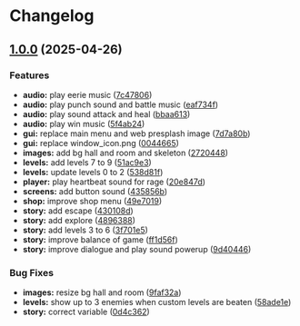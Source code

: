 # Changelog

## [1.0.0](https://github.com/remarkablegames/room-crawler/tree/v1.0.0) (2025-04-26)

### Features

* **audio:** play eerie music ([7c47806](https://github.com/remarkablegames/room-crawler/commit/7c47806b12e6fa0f2a3ef8367e65bec85bfc6f9f))
* **audio:** play punch sound and battle music ([eaf734f](https://github.com/remarkablegames/room-crawler/commit/eaf734fb87f4dfc0981e1e3554f7625d927f1b89))
* **audio:** play sound attack and heal ([bbaa613](https://github.com/remarkablegames/room-crawler/commit/bbaa613feb1adff26a709fa4436251d4eecfcbc7))
* **audio:** play win music ([5f4ab24](https://github.com/remarkablegames/room-crawler/commit/5f4ab24a4563d0dc83a9419fca59f79ef56b2d55))
* **gui:** replace main menu and web presplash image ([7d7a80b](https://github.com/remarkablegames/room-crawler/commit/7d7a80b17cff3fb9ebf888f7e35ec9cc2d09f7db))
* **gui:** replace window_icon.png ([0044665](https://github.com/remarkablegames/room-crawler/commit/00446655c86f81e0c12970d4987d9b089d6a77f8))
* **images:** add bg hall and room and skeleton ([2720448](https://github.com/remarkablegames/room-crawler/commit/2720448a213cb6b56aa233664f5b5d5afa210e85))
* **levels:** add levels 7 to 9 ([51ac9e3](https://github.com/remarkablegames/room-crawler/commit/51ac9e3ac3b1ea688f404e017783c673c5ddb548))
* **levels:** update levels 0 to 2 ([538d81f](https://github.com/remarkablegames/room-crawler/commit/538d81f88d6b82eb4b9ed1beae5d5e3a703d21cb))
* **player:** play heartbeat sound for rage ([20e847d](https://github.com/remarkablegames/room-crawler/commit/20e847d6636aa669735e67445c5d65af1601dfe4))
* **screens:** add button sound ([435856b](https://github.com/remarkablegames/room-crawler/commit/435856b98bf5e2261a596054f70b13e3aa45ffa2))
* **shop:** improve shop menu ([49e7019](https://github.com/remarkablegames/room-crawler/commit/49e7019ade50fed4b75a7b466169c042c02260ba))
* **story:** add escape ([430108d](https://github.com/remarkablegames/room-crawler/commit/430108d2327a30d848b461f41048b6540243f389))
* **story:** add explore ([4896388](https://github.com/remarkablegames/room-crawler/commit/4896388ad6a595f089dd514cd172538427abcbd9))
* **story:** add levels 3 to 6 ([3f701e5](https://github.com/remarkablegames/room-crawler/commit/3f701e59ecb439b21901f2f04d23e35ae4d7dfad))
* **story:** improve balance of game ([ff1d56f](https://github.com/remarkablegames/room-crawler/commit/ff1d56fe4a409485963b2003c80b838ef1808015))
* **story:** improve dialogue and play sound powerup ([9d40446](https://github.com/remarkablegames/room-crawler/commit/9d4044630c6535515a8d3ac6c1bae5f8708f9783))

### Bug Fixes

* **images:** resize bg hall and room ([9faf32a](https://github.com/remarkablegames/room-crawler/commit/9faf32a0015c8d490b6a96b5070254190c1ce32e))
* **levels:** show up to 3 enemies when custom levels are beaten ([58ade1e](https://github.com/remarkablegames/room-crawler/commit/58ade1e87399e671e568c8a4fee4266b626460e3))
* **story:** correct variable ([0d4c362](https://github.com/remarkablegames/room-crawler/commit/0d4c36263ea0a5e9370d7f52ac1f66e0093f03da))
